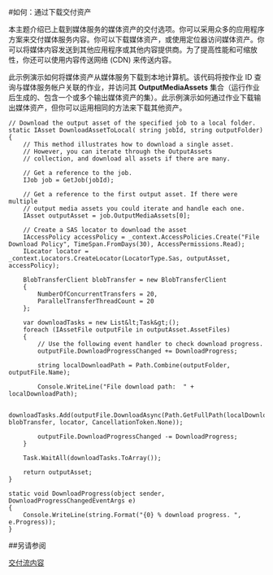 <properties 
	pageTitle="下载媒体资产" 
	description="了解如何将资产下载到计算机。代码示例用 C# 编写且使用 Media Services SDK for .NET。" 
	services="media-services" 
	documentationCenter="" 
	authors="juliako" 
	manager="dwrede" 
	editor=""/>

<tags
	ms.service="media-services"
	ms.date="12/05/2015"
	wacn.date="01/14/2015"/>

#如何：通过下载交付资产

本主题介绍已上载到媒体服务的媒体资产的交付选项。你可以采用众多的应用程序方案来交付媒体服务内容。你可以下载媒体资产，或使用定位器访问媒体资产。你可以将媒体内容发送到其他应用程序或其他内容提供商。为了提高性能和可缩放性，你还可以使用内容传送网络 (CDN) 来传送内容。

此示例演示如何将媒体资产从媒体服务下载到本地计算机。该代码将按作业 ID 查询与媒体服务帐户关联的作业，并访问其 **OutputMediaAssets** 集合（运行作业后生成的、包含一个或多个输出媒体资产的集）。此示例演示如何通过作业下载输出媒体资产，但你可以运用相同的方法来下载其他资产。

	
	// Download the output asset of the specified job to a local folder.
	static IAsset DownloadAssetToLocal( string jobId, string outputFolder)
	{
	    // This method illustrates how to download a single asset. 
	    // However, you can iterate through the OutputAssets
	    // collection, and download all assets if there are many. 
	
	    // Get a reference to the job. 
	    IJob job = GetJob(jobId);
	
	    // Get a reference to the first output asset. If there were multiple 
	    // output media assets you could iterate and handle each one.
	    IAsset outputAsset = job.OutputMediaAssets[0];
	
		// Create a SAS locator to download the asset
	    IAccessPolicy accessPolicy = _context.AccessPolicies.Create("File Download Policy", TimeSpan.FromDays(30), AccessPermissions.Read);
	    ILocator locator = _context.Locators.CreateLocator(LocatorType.Sas, outputAsset, accessPolicy);
	
	    BlobTransferClient blobTransfer = new BlobTransferClient
	    {
	        NumberOfConcurrentTransfers = 20,
	        ParallelTransferThreadCount = 20
	    };
	
	    var downloadTasks = new List&lt;Task&gt;();
	    foreach (IAssetFile outputFile in outputAsset.AssetFiles)
	    {
	        // Use the following event handler to check download progress.
	        outputFile.DownloadProgressChanged += DownloadProgress;
	
	        string localDownloadPath = Path.Combine(outputFolder, outputFile.Name);
	
	        Console.WriteLine("File download path:  " + localDownloadPath);
	
	        downloadTasks.Add(outputFile.DownloadAsync(Path.GetFullPath(localDownloadPath), blobTransfer, locator, CancellationToken.None));
	
	        outputFile.DownloadProgressChanged -= DownloadProgress;
	    }
	
	    Task.WaitAll(downloadTasks.ToArray());
	
	    return outputAsset;
	}
	
	static void DownloadProgress(object sender, DownloadProgressChangedEventArgs e)
	{
	    Console.WriteLine(string.Format("{0} % download progress. ", e.Progress));
	}
   
##另请参阅 

[交付流内容](/documentation/articles/media-services-deliver-streaming-content)

<!---HONumber=74-->